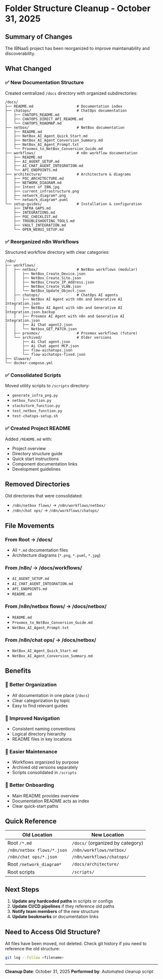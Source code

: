 # Folder Structure Cleanup - October 31, 2025

## Summary of Changes

The IBNaaS project has been reorganized to improve maintainability and discoverability.

## What Changed

### ✅ New Documentation Structure

Created centralized `/docs` directory with organized subdirectories:

```
/docs/
├── README.md                    # Documentation index
├── chatops/                     # ChatOps documentation
│   ├── CHATOPS_README.md
│   ├── CHATOPS_DIRECT_API_README.md
│   └── CHATOPS_ROADMAP.md
├── netbox/                      # NetBox documentation
│   ├── README.md
│   ├── NetBox_AI_Agent_Quick_Start.md
│   ├── NetBox_AI_Agent_Conversion_Summary.md
│   ├── NetBox_AI_Agent_Prompt.txt
│   └── Proxmox_to_NetBox_Conversion_Guide.md
├── workflows/                   # n8n workflow documentation
│   ├── README.md
│   ├── AI_AGENT_SETUP.md
│   ├── AI_CHAT_AGENT_INTEGRATION.md
│   └── API_ENDPOINTS.md
├── architecture/                # Architecture & diagrams
│   ├── POC_ARCHITECTURE.md
│   ├── NETWORK_DIAGRAM.md
│   ├── Intent of IBN.jpg
│   ├── current_infrastructure.png
│   ├── network_diagram*.png
│   └── network_diagram*.puml
└── setup-guides/                # Installation & configuration
    ├── INFRA_GAPS.md
    ├── INTEGRATIONS.md
    ├── POC_CHECKLIST.md
    ├── TROUBLESHOOTING_TOOLS.md
    ├── VAULT_INTEGRATION.md
    └── OPEN_WEBUI_SETUP.md
```

### ✅ Reorganized n8n Workflows

Structured workflow directory with clear categories:

```
/n8n/
├── workflows/
│   ├── netbox/                  # NetBox workflows (modular)
│   │   ├── NetBox_Create_Device.json
│   │   ├── NetBox_Create_Site.json
│   │   ├── NetBox_Create_IP_Address.json
│   │   ├── NetBox_Create_VLAN.json
│   │   └── NetBox_Update_Object.json
│   ├── chatops/                 # ChatOps AI agents
│   │   ├── NetBox AI Agent with n8n and Generative AI Integration.json
│   │   ├── NetBox AI Agent with n8n and Generative AI Integration.json.backup
│   │   ├── Proxmox AI Agent with n8n and Generative AI Integration.json
│   │   ├── Ai Chat agent2.json
│   │   └── Netbox_GET_PATCH.json
│   ├── proxmox/                 # Proxmox workflows (future)
│   └── archived/                # Older versions
│       ├── Ai Chat agent.json
│       ├── Ai Chat agent MCP.json
│       ├── flow-aichatops.json
│       └── flow-aichatops-fixed.json
├── Gluware/
└── docker-compose.yml
```

### ✅ Consolidated Scripts

Moved utility scripts to `/scripts` directory:
- `generate_infra_png.py`
- `netbox_function.py`
- `stackstorm_function.py`
- `test_netbox_function.py`
- `test-chatops-setup.sh`

### ✅ Created Project README

Added `/README.md` with:
- Project overview
- Directory structure guide
- Quick start instructions
- Component documentation links
- Development guidelines

## Removed Directories

Old directories that were consolidated:
- `/n8n/netbox flows/` → `/n8n/workflows/netbox/`
- `/n8n/chat ops/` → `/n8n/workflows/chatops/`

## File Movements

### From Root → /docs/
- All `*.md` documentation files
- Architecture diagrams (`*.png`, `*.puml`, `*.jpg`)

### From /n8n/ → /docs/workflows/
- `AI_AGENT_SETUP.md`
- `AI_CHAT_AGENT_INTEGRATION.md`
- `API_ENDPOINTS.md`
- `README.md`

### From /n8n/netbox flows/ → /docs/netbox/
- `README.md`
- `Proxmox_to_NetBox_Conversion_Guide.md`
- `NetBox_AI_Agent_Prompt.txt`

### From /n8n/chat ops/ → /docs/netbox/
- `NetBox_AI_Agent_Quick_Start.md`
- `NetBox_AI_Agent_Conversion_Summary.md`

## Benefits

### 🎯 Better Organization
- All documentation in one place (`/docs`)
- Clear categorization by topic
- Easy to find relevant guides

### 📝 Improved Navigation
- Consistent naming conventions
- Logical directory hierarchy
- README files in key locations

### 🔧 Easier Maintenance
- Workflows organized by purpose
- Archived old versions separately
- Scripts consolidated in `/scripts`

### 👥 Better Onboarding
- Main README provides overview
- Documentation README acts as index
- Clear quick-start paths

## Quick Reference

| Old Location | New Location |
|-------------|--------------|
| Root `/*.md` | `/docs/` (organized by category) |
| `/n8n/netbox flows/*.json` | `/n8n/workflows/netbox/` |
| `/n8n/chat ops/*.json` | `/n8n/workflows/chatops/` |
| Root `/network_diagram*` | `/docs/architecture/` |
| Root scripts | `/scripts/` |

## Next Steps

1. **Update any hardcoded paths** in scripts or configs
2. **Update CI/CD pipelines** if they reference old paths
3. **Notify team members** of the new structure
4. **Update bookmarks** or documentation links

## Need to Access Old Structure?

All files have been moved, not deleted. Check git history if you need to reference the old structure:
```bash
git log --follow <filename>
```

---

**Cleanup Date**: October 31, 2025
**Performed by**: Automated cleanup script
